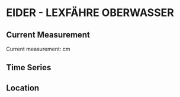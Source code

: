 # EIDER - LEXFÄHRE OBERWASSER

## Current Measurement

Current measurement: <Value topic="rivers/pegel-online/EIDER/LEXFAEHRE-OBERWASSER/measurementValue"/> cm

## Time Series

<TimeSeries topic="rivers/pegel-online/EIDER/LEXFAEHRE-OBERWASSER/measurementValue" period="week" />

## Location

<WorldMap>
  <Marker lat="54.222472119008394" lon="9.436143069928908" labelTopic="rivers/pegel-online/EIDER/LEXFAEHRE-OBERWASSER/measurementValue" />
</WorldMap>
